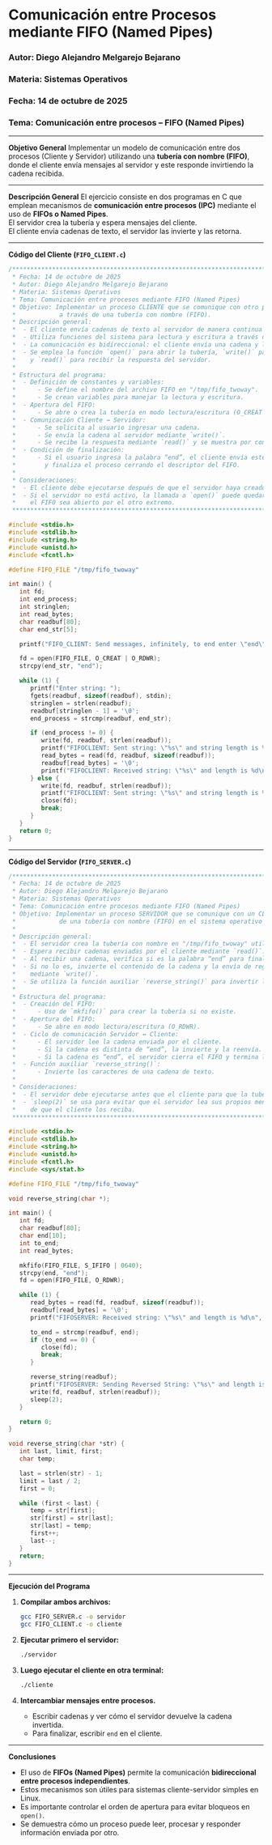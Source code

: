 # Comunicación entre Procesos mediante FIFO (Named Pipes)
### Autor: Diego Alejandro Melgarejo Bejarano  
### Materia: Sistemas Operativos  
### Fecha: 14 de octubre de 2025  
### Tema: Comunicación entre procesos – FIFO (Named Pipes)  

---

**Objetivo General**
Implementar un modelo de comunicación entre dos procesos (Cliente y Servidor) utilizando una **tubería con nombre (FIFO)**, donde el cliente envía mensajes al servidor y este responde invirtiendo la cadena recibida.

---

**Descripción General**
El ejercicio consiste en dos programas en C que emplean mecanismos de **comunicación entre procesos (IPC)** mediante el uso de **FIFOs o Named Pipes**.  
El servidor crea la tubería y espera mensajes del cliente.  
El cliente envía cadenas de texto, el servidor las invierte y las retorna.

---

**Código del Cliente (`FIFO_CLIENT.c`)**

```c
/**************************************************************************************
 * Fecha: 14 de octubre de 2025
 * Autor: Diego Alejandro Melgarejo Bejarano
 * Materia: Sistemas Operativos
 * Tema: Comunicación entre procesos mediante FIFO (Named Pipes)
 * Objetivo: Implementar un proceso CLIENTE que se comunique con otro proceso SERVIDOR 
 *            a través de una tubería con nombre (FIFO). 
 * Descripción general:
 *  - El cliente envía cadenas de texto al servidor de manera continua hasta que se escriba "end".
 *  - Utiliza funciones del sistema para lectura y escritura a través del FIFO compartido.
 *  - La comunicación es bidireccional: el cliente envía una cadena y luego espera la respuesta.
 *  - Se emplea la función `open()` para abrir la tubería, `write()` para enviar datos 
 *    y `read()` para recibir la respuesta del servidor.
 *
 * Estructura del programa:
 *  - Definición de constantes y variables:
 *      - Se define el nombre del archivo FIFO en "/tmp/fifo_twoway".
 *      - Se crean variables para manejar la lectura y escritura.
 *  - Apertura del FIFO:
 *      - Se abre o crea la tubería en modo lectura/escritura (O_CREAT | O_RDWR).
 *  - Comunicación Cliente → Servidor:
 *      - Se solicita al usuario ingresar una cadena.
 *      - Se envía la cadena al servidor mediante `write()`.
 *      - Se recibe la respuesta mediante `read()` y se muestra por consola.
 *  - Condición de finalización:
 *      - Si el usuario ingresa la palabra “end”, el cliente envía este mensaje al servidor
 *        y finaliza el proceso cerrando el descriptor del FIFO.
 *
 * Consideraciones:
 *  - El cliente debe ejecutarse después de que el servidor haya creado el FIFO.
 *  - Si el servidor no está activo, la llamada a `open()` puede quedar bloqueada hasta que
 *    el FIFO sea abierto por el otro extremo.
 **************************************************************************************/

#include <stdio.h>
#include <stdlib.h>
#include <string.h>
#include <unistd.h>
#include <fcntl.h>

#define FIFO_FILE "/tmp/fifo_twoway"

int main() {
   int fd;
   int end_process;
   int stringlen;
   int read_bytes;
   char readbuf[80];
   char end_str[5];

   printf("FIFO_CLIENT: Send messages, infinitely, to end enter \"end\"\n");

   fd = open(FIFO_FILE, O_CREAT | O_RDWR);
   strcpy(end_str, "end");

   while (1) {
      printf("Enter string: ");
      fgets(readbuf, sizeof(readbuf), stdin);
      stringlen = strlen(readbuf);
      readbuf[stringlen - 1] = '\0';
      end_process = strcmp(readbuf, end_str);

      if (end_process != 0) {
         write(fd, readbuf, strlen(readbuf));
         printf("FIFOCLIENT: Sent string: \"%s\" and string length is %d\n", readbuf, (int)strlen(readbuf));
         read_bytes = read(fd, readbuf, sizeof(readbuf));
         readbuf[read_bytes] = '\0';
         printf("FIFOCLIENT: Received string: \"%s\" and length is %d\n", readbuf, (int)strlen(readbuf));
      } else {
         write(fd, readbuf, strlen(readbuf));
         printf("FIFOCLIENT: Sent string: \"%s\" and string length is %d\n", readbuf, (int)strlen(readbuf));
         close(fd);
         break;
      }
   }
   return 0;
}
```

---

**Código del Servidor (`FIFO_SERVER.c`)**

```c
/**************************************************************************************
 * Fecha: 14 de octubre de 2025
 * Autor: Diego Alejandro Melgarejo Bejarano
 * Materia: Sistemas Operativos
 * Tema: Comunicación entre procesos mediante FIFO (Named Pipes)
 * Objetivo: Implementar un proceso SERVIDOR que se comunique con un CLIENTE a través 
 *            de una tubería con nombre (FIFO) en el sistema operativo Linux.
 *
 * Descripción general:
 *  - El servidor crea la tubería con nombre en "/tmp/fifo_twoway" utilizando `mkfifo()`.
 *  - Espera recibir cadenas enviadas por el cliente mediante `read()`.
 *  - Al recibir una cadena, verifica si es la palabra “end” para finalizar.
 *  - Si no lo es, invierte el contenido de la cadena y la envía de regreso al cliente 
 *    mediante `write()`.
 *  - Se utiliza la función auxiliar `reverse_string()` para invertir la cadena recibida.
 *
 * Estructura del programa:
 *  - Creación del FIFO:
 *      - Uso de `mkfifo()` para crear la tubería si no existe.
 *  - Apertura del FIFO:
 *      - Se abre en modo lectura/escritura (O_RDWR).
 *  - Ciclo de comunicación Servidor ↔ Cliente:
 *      - El servidor lee la cadena enviada por el cliente.
 *      - Si la cadena es distinta de “end”, la invierte y la reenvía.
 *      - Si la cadena es “end”, el servidor cierra el FIFO y termina la ejecución.
 *  - Función auxiliar `reverse_string()`:
 *      - Invierte los caracteres de una cadena de texto.
 *
 * Consideraciones:
 *  - El servidor debe ejecutarse antes que el cliente para que la tubería exista.
 *  - `sleep(2)` se usa para evitar que el servidor lea sus propios mensajes antes 
 *    de que el cliente los reciba.
 **************************************************************************************/

#include <stdio.h>
#include <stdlib.h>
#include <string.h>
#include <unistd.h>
#include <fcntl.h>
#include <sys/stat.h>

#define FIFO_FILE "/tmp/fifo_twoway"

void reverse_string(char *);

int main() {
   int fd;
   char readbuf[80];
   char end[10];
   int to_end;
   int read_bytes;

   mkfifo(FIFO_FILE, S_IFIFO | 0640);
   strcpy(end, "end");
   fd = open(FIFO_FILE, O_RDWR);

   while (1) {
      read_bytes = read(fd, readbuf, sizeof(readbuf));
      readbuf[read_bytes] = '\0';
      printf("FIFOSERVER: Received string: \"%s\" and length is %d\n", readbuf, (int)strlen(readbuf));

      to_end = strcmp(readbuf, end);
      if (to_end == 0) {
         close(fd);
         break;
      }

      reverse_string(readbuf);
      printf("FIFOSERVER: Sending Reversed String: \"%s\" and length is %d\n", readbuf, (int)strlen(readbuf));
      write(fd, readbuf, strlen(readbuf));
      sleep(2);
   }

   return 0;
}

void reverse_string(char *str) {
   int last, limit, first;
   char temp;

   last = strlen(str) - 1;
   limit = last / 2;
   first = 0;

   while (first < last) {
      temp = str[first];
      str[first] = str[last];
      str[last] = temp;
      first++;
      last--;
   }
   return;
}
```

---

**Ejecución del Programa**
1. **Compilar ambos archivos:**
   ```bash
   gcc FIFO_SERVER.c -o servidor
   gcc FIFO_CLIENT.c -o cliente
   ```

2. **Ejecutar primero el servidor:**
   ```bash
   ./servidor
   ```

3. **Luego ejecutar el cliente en otra terminal:**
   ```bash
   ./cliente
   ```

4. **Intercambiar mensajes entre procesos.**
   - Escribir cadenas y ver cómo el servidor devuelve la cadena invertida.
   - Para finalizar, escribir `end` en el cliente.

---

**Conclusiones**
- El uso de **FIFOs (Named Pipes)** permite la comunicación **bidireccional entre procesos independientes**.
- Estos mecanismos son útiles para sistemas cliente-servidor simples en Linux.
- Es importante controlar el orden de apertura para evitar bloqueos en `open()`.
- Se demuestra cómo un proceso puede leer, procesar y responder información enviada por otro.
